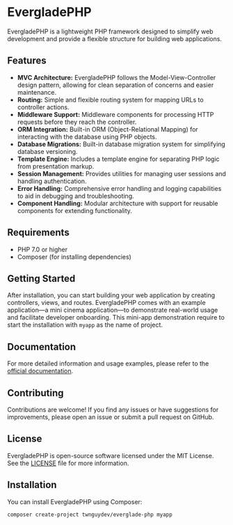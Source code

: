 # EvergladePHP

EvergladePHP is a lightweight PHP framework designed to simplify web development and provide a flexible structure for building web applications.

## Features

- **MVC Architecture:** EvergladePHP follows the Model-View-Controller design pattern, allowing for clean separation of concerns and easier maintenance.
- **Routing:** Simple and flexible routing system for mapping URLs to controller actions.
- **Middleware Support:** Middleware components for processing HTTP requests before they reach the controller.
- **ORM Integration:** Built-in ORM (Object-Relational Mapping) for interacting with the database using PHP objects.
- **Database Migrations:** Built-in database migration system for simplifying database versioning.
- **Template Engine:** Includes a template engine for separating PHP logic from presentation markup.
- **Session Management:** Provides utilities for managing user sessions and handling authentication.
- **Error Handling:** Comprehensive error handling and logging capabilities to aid in debugging and troubleshooting.
- **Component Handling:** Modular architecture with support for reusable components for extending functionality.

## Requirements

- PHP 7.0 or higher
- Composer (for installing dependencies)

## Getting Started

After installation, you can start building your web application by creating controllers, views, and routes.
EvergladePHP comes with an example application—a mini cinema application—to demonstrate real-world usage and facilitate developer onboarding. This mini-app demonstration require to start the installation with `myapp` as the name of project.

## Documentation

For more detailed information and usage examples, please refer to the [official documentation](DOCUMENTATION.md).

## Contributing

Contributions are welcome! If you find any issues or have suggestions for improvements, please open an issue or submit a pull request on GitHub.

## License

EvergladePHP is open-source software licensed under the MIT License. See the [LICENSE](LICENSE) file for more information.

## Installation

You can install EvergladePHP using Composer:

```bash
composer create-project twnguydev/everglade-php myapp